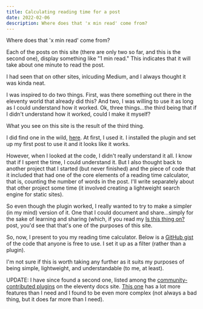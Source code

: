 ```yaml
---
title: Calculating reading time for a post
date: 2022-02-06
description: Where does that 'x min read' come from?
---
```


Where does that 'x min read' come from?

Each of the posts on this site (there are only two so far, and this is the second one), display something like "1 min read." This indicates that it will take about one minute to read the post.

I had seen that on other sites, inlcuding Medium, and I always thought it was kinda neat.

I was inspired to do two things. First, was there something out there in the eleventy world that already did this? And two, I was willing to use it as long as I could understand how it worked. Ok, three things...the third being that if I didn't understand how it worked, could I make it myself?

What you see on this site is the result of the third thing.

I did find one in the wild, [here](https://github.com/johanbrook/eleventy-plugin-reading-time). At first, I used it. I installed the plugin and set up my first post to use it and it looks like it works.

However, when I looked at the code, I didn't really understand it all. I know that if I spent the time, I could understand it. But I also thought back to another project that I started (but never finished) and the piece of code that it included that had one of the core elements of a reading time calculator, that is, counting the number of words in the post. I'll write separately about that other project some time (it involved creating a lightweight search engine for static sites).

So even though the plugin worked, I really wanted to try to make a simpler (in my mind) version of it. One that I could document and share...simply for the sake of learning and sharing (which, if you read my [Is this thing on?](https://www.bobmonsour.com/posts/is-this-thing-on/) post, you'd see that that's one of the purposes of this site.

So, now, I present to you my reading time calculator. Below is a [GitHub gist](https://gist.github.com/bobmonsour/53ea41c50bec94be394a9314858dad1d) of the code that anyone is free to use. I set it up as a filter (rather than a plugin).

<script src="https://gist.github.com/bobmonsour/53ea41c50bec94be394a9314858dad1d.js"></script>

I'm not sure if this is worth taking any further as it suits my purposes of being simple, lightweight, and understandable (to me, at least).

UPDATE: I have since found a second one, listed among the [community-contributed plugins](https://www.11ty.dev/docs/plugins/) on the eleventy docs site. [This one](https://github.com/JKC-Codes/eleventy-plugin-time-to-read) has a lot more features than I need and I found to be even more complex (not always a bad thing, but it does far more than I need).
